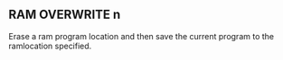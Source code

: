 ## RAM OVERWRITE n

Erase a ram program location and then save the current program to the ramlocation specified.